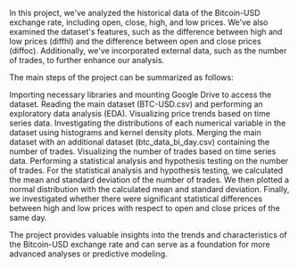 In this project, we've analyzed the historical data of the Bitcoin-USD exchange rate, including open, close, high, and low prices. We've also examined the dataset's features, such as the difference between high and low prices (diffhl) and the difference between open and close prices (diffoc). Additionally, we've incorporated external data, such as the number of trades, to further enhance our analysis.

The main steps of the project can be summarized as follows:

Importing necessary libraries and mounting Google Drive to access the dataset.
Reading the main dataset (BTC-USD.csv) and performing an exploratory data analysis (EDA).
Visualizing price trends based on time series data.
Investigating the distributions of each numerical variable in the dataset using histograms and kernel density plots.
Merging the main dataset with an additional dataset (btc_data_bi_day.csv) containing the number of trades.
Visualizing the number of trades based on time series data.
Performing a statistical analysis and hypothesis testing on the number of trades.
For the statistical analysis and hypothesis testing, we calculated the mean and standard deviation of the number of trades. We then plotted a normal distribution with the calculated mean and standard deviation. Finally, we investigated whether there were significant statistical differences between high and low prices with respect to open and close prices of the same day.

The project provides valuable insights into the trends and characteristics of the Bitcoin-USD exchange rate and can serve as a foundation for more advanced analyses or predictive modeling.
